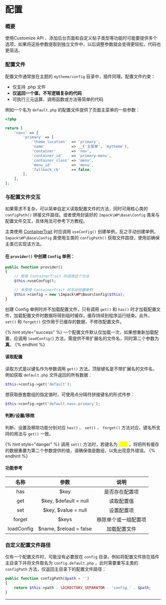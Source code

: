 # 配置

### 概要

使用Customize API 、添加后台页面和自定义帖子类型等功能时可能要提供多个选项，如果将这些参数提取到独立文件中，以后调整参数就会变得更轻松，代码也更简洁。

### 配置文件

配置文件通常放在主题的 `mytheme/config` 目录中，插件同理。配置文件约束：

* 仅支持 .php 文件
* **仅返回一个值，不写逻辑复杂的代码**
* 可执行三元运算、调用函数或方法等简单的代码

例如一个名为 `default.php` 的配置文件提供了页面主菜单的一些参数：

```php
<?php

return [
    'navs' => [
        'primary' => [
            'theme_location'  => 'primary',
            'name'            => __('主菜单', 'mytheme'),
            'container'       => 'nav',
            'container_id'    => 'primary-menu',
            'container_class' => 'menu',
            'menu_id'         => 'menu',
            'fallback_cb'     => false,
        ],
    ],
];
```

### 与配置文件交互

如果需求不复杂，可以简单自定义读取配置文件的方法，同时可用核心类的 `configPath()` 拼接文件路径。或者使用封装好的 `Impack\WP\Base\Config` 类来与配置文件交互，具体用法可参考下方教程。

主类使用 [ContainerTrait](kuo-zhan.md#dan-li-rong-qi) 时应调用 `useConfig()` 创建单例，反之手动创建单例，`Impack\WP\Base\Config` 类使用主类的 `configPath()` 获取文件路径，使用前确保主类已实现该方法。

#### **在 `provider()` 中创建 `Config` 单例**：

```php
public function provider()
{
    // 使用 ContainerTrait 时调用这个方法
    $this->useConfig();

    // 未使用 ContainerTrait 时手动创建单例
    $this->config = new \Impack\WP\Base\Config($this);
}
```

创建 Config 单例时并不加载配置文件，只有调用 `get()` 和 `has()` 时才加载配置文件，加载配置文件时数据将得到临时缓存，缓存持续到程序运行结束。此外，`set()` 和 `forget()` 仅作用于已缓存的数据，不修改配置文件。

{% hint style="success" %}
一个配置文件默认仅加载一次，如果想重新加载配置，应调用 `loadConfig(`) 方法，需提供不带扩展名的文件名，同时第二个参数为**真**。
{% endhint %}

#### **读取配置**

读取方式是以键名作为参数调用 `get()` 方法，顶层键名是不带扩展名的文件名，例如获取 `default.php` 文件返回的所有数据：

```php
$this->config->get('default');
```

想获取嵌套数组的指定值时，可使用点分隔符拼接键名的形式传参：

```php
$this->config->get('default.navs.primary');
```

#### **判断/设置/移除**

判断、设置及移除功能分别对应 `has()` 、 `set()` 、 `forget()` 方法对应，键名所支持的用法与 `get()` 一致。

{% hint style="danger" %}
调用 `set()` 方法时，若键名为 <mark style="color:yellow;">`null`</mark> ，将把所有缓存的数据重置为第二个参数提供的值，请确保值是数组，以免出现意外错误。&#x20;
{% endhint %}

#### 功能参考

|     名称     |           参数           |     说明     |
| :--------: | :--------------------: | :--------: |
|     has    |          $key          |   是否存在配置项  |
|     get    |  $key, $default = null |    读取配置值   |
|     set    |   $key, $value = null  |    设置配置项   |
|   forget   |          $keys         | 移除单个或一组配置项 |
| loadConfig | $name, $reload = false |   加载配置文件   |

### 自定义配置文件路径

仅有一个配置文件时，可能没有必要放在 `config` 目录。例如将配置文件放在插件主目录下并将文件取名为 `config.default.php` ，此时需要重写主类的 `configPath` 方法，仅返回主目录下的配置文件路径：

```php
public function configPath($path = '')
{
    return $this->path . \DIRECTORY_SEPARATOR . 'config.' . $path;
}
```

****
